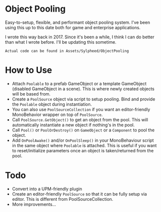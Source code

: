 # Object Pooling

Easy-to-setup, flexible, and performant object pooling system. I've been using this up to this date both for game and enterprise applications.

I wrote this way back in 2017. Since it's been a while, I think I can do better than what I wrote before. I'll be updating this sometime.

`Actual code can be found in Assets/Sylpheed/ObjectPooling`

# How to Use
- Attach `Poolable` to a prefab GameObject or a template GameObject (disabled GameObject in a scene). This is where newly created objects will be based from.
- Create a `PoolSource` object via script to setup pooling. Bind and provide the `Poolable` object during instantiation.
- You can also use `PoolSourceCollection` if you want an editor-friendly MonoBehavior wrapper  on top of `PoolSource`.
- Call `PoolSource.GetObject()` to get an object from the pool. This will automatically instantiate a new object if nothing's in the pool.
- Call `Pool()` or `PoolOrDestroy()` on `GameObject` or a `Component` to pool the object.
- Add `OnPoolAwake()` and/or `OnPoolSleep()` in your MonoBehaviour script in the same object where `Poolable` is attached. This is useful if you want to reset/initialize parameters once an object is taken/returned from the pool.

# Todo
- Convert into a UPM-friendly plugin
- Create an editor-friendly `PoolSource` so that it can be fully setup via editor. This is different from PoolSourceCollection.
- More improvements...

